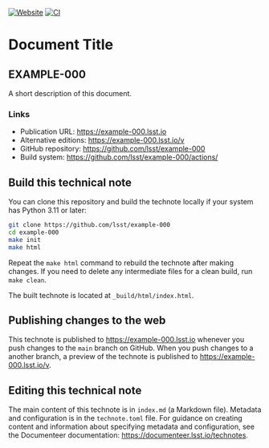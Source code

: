 [![Website](https://img.shields.io/badge/example--000-lsst.io-brightgreen.svg)](https://example-000.lsst.io)
[![CI](https://github.com/lsst/example-000/actions/workflows/ci.yaml/badge.svg)](https://github.com/lsst/example-000/actions/workflows/ci.yaml)

# Document Title

## EXAMPLE-000

A short description of this document.

### Links

- Publication URL: https://example-000.lsst.io
- Alternative editions: https://example-000.lsst.io/v
- GitHub repository: https://github.com/lsst/example-000
- Build system: https://github.com/lsst/example-000/actions/

## Build this technical note

You can clone this repository and build the technote locally if your system has Python 3.11 or later:

```bash
git clone https://github.com/lsst/example-000
cd example-000
make init
make html
```

Repeat the `make html` command to rebuild the technote after making changes.
If you need to delete any intermediate files for a clean build, run `make clean`.

The built technote is located at `_build/html/index.html`.

## Publishing changes to the web

This technote is published to https://example-000.lsst.io whenever you push changes to the `main` branch on GitHub.
When you push changes to a another branch, a preview of the technote is published to https://example-000.lsst.io/v.

## Editing this technical note

The main content of this technote is in `index.md` (a Markdown file).
Metadata and configuration is in the `technote.toml` file.
For guidance on creating content and information about specifying metadata and configuration, see the Documenteer documentation: https://documenteer.lsst.io/technotes.
